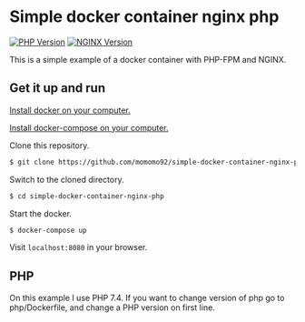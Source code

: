 # Simple docker container nginx php

[![PHP Version][ico-php-version]](https://hub.docker.com/_/php)
[![NGINX Version][ico-nginx-version]](https://hub.docker.com/_/nginx)

This is a simple example of a docker container with PHP-FPM and NGINX.

## Get it up and run

[Install docker on your computer.][install-docker]

[Install docker-compose on your computer.][install-docker-compose]

Clone this repository.

``` bash
$ git clone https://github.com/momomo92/simple-docker-container-nginx-php.git
```

Switch to the cloned directory.

``` bash
$ cd simple-docker-container-nginx-php
```

Start the docker.

``` bash
$ docker-compose up
```

Visit `localhost:8080` in your browser.

## PHP
On this example I use PHP 7.4.
If you want to change version of php go to php/Dockerfile, and change a PHP version on first line.

[ico-php-version]: https://img.shields.io/badge/PHP-7.4--fpm-blue?style=flat-square
[ico-nginx-version]: https://img.shields.io/badge/NGINX-1.17-green?style=flat-square
[install-docker]: https://docs.docker.com/engine/installation
[install-docker-compose]: https://docs.docker.com/compose/install
